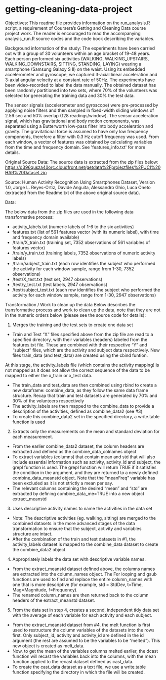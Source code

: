getting-cleaning-data-project
=============================
Objectives: 
This readme file provides information on the run_analysis.R script, a requirement of Coursera’s Getting and Cleaning Data course project work. The reader is encouraged to read the accompanying analysis_run.R source codes and the code book describing the variables.

Background information of the study:
The experiments have been carried out with a group of 30 volunteers within an age bracket of 19-48 years. Each person performed six activities (WALKING, WALKING_UPSTAIRS, WALKING_DOWNSTAIRS, SITTING, STANDING, LAYING) wearing a smartphone (Samsung Galaxy S II) on the waist. Using its embedded accelerometer and gyroscope, we captured 3-axial linear acceleration and 3-axial angular velocity at a constant rate of 50Hz. The experiments have been video-recorded to label the data manually. The obtained dataset has been randomly partitioned into two sets, where 70% of the volunteers was selected for generating the training data and 30% the test data. 

The sensor signals (accelerometer and gyroscope) were pre-processed by applying noise filters and then sampled in fixed-width sliding windows of 2.56 sec and 50% overlap (128 readings/window). The sensor acceleration signal, which has gravitational and body motion components, was separated using a Butterworth low-pass filter into body acceleration and gravity. The gravitational force is assumed to have only low frequency components, therefore a filter with 0.3 Hz cutoff frequency was used. From each window, a vector of features was obtained by calculating variables from the time and frequency domain. See 'features_info.txt' for more details.

Original Source Data:
The source data is extracted from the zip files below:
https://d396qusza40orc.cloudfront.net/getdata%2Fprojectfiles%2FUCI%20HAR%20Dataset.zip

Source: Human Activity Recognition Using Smartphones Dataset, Version 1.0, Jorge L. Reyes-Ortiz, Davide Anguita, Alessandro Ghio, Luca Oneto (extracted from the Readme.txt of the above original source data).

Data:

The below data from the zip files are used in the following data transformative process:
-	activity_labels.txt (numeric labels of 1-6 to the six activities) 
-	features.txt (list of 561 features vector (with its numeric label), with time and frequency domain available)
-	/train/X_train.txt (training set, 7352 observations of 561 variables of features vector)
-	/train/y_train.txt (training labels, 7352 observations of numeric activity labels)
-	/train/subject_train.txt (each row identifies the subject who performed the activity for each window sample, range from 1-30, 7352 observations)
-	/test/X_test.txt (test set, 2947 observations)
-	/test/y_test.txt (test labels, 2947 observations)
-	/test/subject_test.txt (each row identifies the subject who performed the activity for each window sample, range from 1-30, 2947 observations)

Transformation / Work to clean up the data
Below describes the transformative process and work to clean up the data, note that they are not in the numeric orders below (please see the source code for details):

1)	Merges the training and the test sets to create one data set

-	Train and Test “X” files specified above from the zip file are read to a specified directory, with their variables (headers) labeled from the features.txt file. These are combined with their respective “Y” and “subject” files, which are the activity and subject data respectively. New files train_data (and test_data) are created using the cbind funtion. 

At this stage, the activity_labels file (which contains the activity mapping) is not mapped as it does not allow the correct sequence of the data to be mapped to either the x_train or x_test data.
-	The train_data and test_data are then combined using rbind to create a new dataframe: combine_data, as they follow the same data frame structure. Recap that train and test datasets are generated by 70% and 30% of the volunteers respectively
-	The activity_labels are then mapped to the combine_data to provide a description of the activities, defined as combine_data2 (see #3)
-	To create this combine_data2 set in the specified directory, a write.table function is used

2) Extracts only the measurements on the mean and standard deviation for each measurement. 

-	From the earlier combine_data2 dataset, the column headers are extracted and defined as the combine_data_colnames object
-	To extract variables (columns) that contain mean and std that will also include essential information such as activity, activity_id and subject, the grepl function is used.  The grepl function will return TRUE if it satisfies the condition in the argument, and they are returned to a newly defined combine_data_meanstd object. Note that the “meanFreq” variable has been excluded as it is not strictly a mean per say.
-	The relevant columns containing the desired “mean” and “std” are extracted by defining combine_data_me=TRUE into a new object extract_meanstd

3) Uses descriptive activity names to name the activities in the data set
-	Note: The descriptive activities (eg. walking, sitting) are merged to the combined datasets in the more advanced stages of the data transformation to ensure that the subject, activity and variables structure are intact.
-	After the combination of the train and test datasets in #1, the activity_labels dataset is mapped to the combine_data dataset to create the combine_data2 object.

4) Appropriately labels the data set with descriptive variable names. 
-	From the extract_meanstd dataset defined above, the columns names are extracted into the column_names object. The For looping and gsub functions are used to find and replace the entire column_names with one that is more descriptive (for example, std = StdDev, t=Time, Mag=Magnitude, f=Frequency).
-	The renamed column_names are then returned back to the column headers of the extract_meanstd dataset.

5) From the data set in step 4, creates a second, independent tidy data set with the average of each variable for each activity and each subject.
-	From the extract_meanstd dataset from #4, the melt function is first used to restructure the column variables of the datasets into the rows first. Only subject_id, activity and activity_id are defined in the id argument (the rest are assumed to be the variables to be “melted”). This new object is created as melt_data.
-	Now, to get the mean of the variables columns melted earlier, the dcast function will recast the variables back into the columns, with the mean function applied to the recast dataset defined as cast_data.
-	To create the cast_data dataset as a text file, we use a write.table function specifying the directory in which the file will be created.
